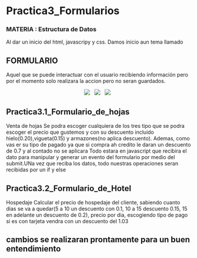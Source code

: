 # Practica3_Formularios
<h3>MATERIA : Estructura de Datos</h3>

Al dar un inicio del html, javascripy y css. Damos inicio aun tema llamado 
<h2>FORMULARIO</h2>
Aquel que se puede interactuar con el usuario recibiendo información pero por el momento solo realizara la accion pero no seran guardados.



<div align="center">
  
<img src="https://img.shields.io/badge/html5-%23E34F26.svg?style=for-the-badge&logo=html5&logoColor=white">&nbsp;&nbsp;
<img src="https://img.shields.io/badge/javascript-%23323330.svg?style=for-the-badge&logo=javascript&logoColor=%23F7DF1E">&nbsp;&nbsp;
<img src="https://img.shields.io/badge/css3-%231572B6.svg?style=for-the-badge&logo=css3&logoColor=white">&nbsp;&nbsp;

</div>

<div>
<h2>Practica3.1_Formulario_de_hojas</h2>
  Venta de hojas
     Se podra escoger cualquiera de los tres tipo que se podra escoger el precio que gustemos y con su descuento incluido
  hielo(0.20),vigueta(0.15) y armazones(no aplica descuento).
     Ademas, como vas er su tipo de pagado ya que si compra ah credito le daran un descuento de 0.7 y al contado no se      aplicara
  Todo estara en javascript que recibira el dato para manipular y generar un evento del formulario por medio del submit.UNa vez que reciba los datos, todo nuestras operaciones seran recibidas por un if y else
</div>
<div>
<h2>Practica3.2_Formulario_de_Hotel</h2>
  Hospedaje 
  Calcular el precio de hospedaje del cliente, sabiendo cuanto dias se va a quedar(5 a 10 un descuento con 0.1, 10 a 15 descuento 0.15, 15 en adelante un descuento de 0.2), precio por dia, escogiendo tipo de pago si es con tarjeta vendra con un descuento del 1.03  
     
</div>

## cambios se realizaran prontamente para un buen entendimiento
